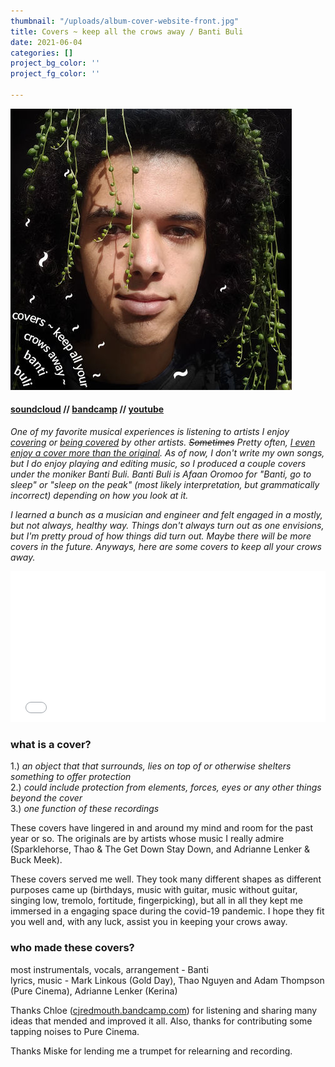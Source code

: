 ```yaml
---
thumbnail: "/uploads/album-cover-website-front.jpg"
title: Covers ~ keep all the crows away / Banti Buli
date: 2021-06-04
categories: []
project_bg_color: ''
project_fg_color: ''

---
```

![](/uploads/album-cover-website.jpg)

#### [soundcloud](https://soundcloud.com/bgheneti) // [bandcamp](https://bantibuli.bandcamp.com/) // [youtube](https://youtube.com/playlist?list=PLCLdaJ-xRai1OQu8OtmUIcO9L7oEZRAWq)

_One of my favorite musical experiences is listening to artists I enjoy_ [_covering_](https://weaves.bandcamp.com/track/drag-me-down-one-direction-cover) _or_ [_being covered_](https://www.youtube.com/watch?v=dtBK5oVUKTw) _by other artists. ~~Sometimes~~ Pretty often,_ [_I even enjoy a cover more than the original_](https://sldgmusc.bandcamp.com/track/pink-navel-graceland-paul-simon-coverr)_. As of now, I don't write my own songs, but I do enjoy playing and editing music, so I produced a couple covers under the moniker Banti Buli. Banti Buli is Afaan Oromoo for "Banti, go to sleep" or "sleep on the peak" (most likely interpretation, but grammatically incorrect) depending on how you look at it._ 

_I learned a bunch as a musician and engineer and felt engaged in a mostly, but not always, healthy way. Things don't always turn out as one envisions, but I'm pretty proud of how things did turn out. Maybe there will be more covers in the future. Anyways, here are some covers to keep all your crows away._

<iframe style="border: 0; width: 100%; height: 241px;" src="[https://bandcamp.com/EmbeddedPlayer/album=3803568248/size=large/bgcol=ffffff/linkcol=0687f5/artwork=none/transparent=true/](https://bandcamp.com/EmbeddedPlayer/album=3803568248/size=large/bgcol=ffffff/linkcol=0687f5/artwork=none/transparent=true/ "https://bandcamp.com/EmbeddedPlayer/album=3803568248/size=large/bgcol=ffffff/linkcol=0687f5/artwork=none/transparent=true/")" seamless><a href="[https://bantibuli.bandcamp.com/album/covers-keep-all-your-crows-away](https://bantibuli.bandcamp.com/album/covers-keep-all-your-crows-away "https://bantibuli.bandcamp.com/album/covers-keep-all-your-crows-away")">Covers \~ keep all your crows away by Banti Buli</a></iframe>

### **what is a** cover?

1\.) _an object that that surrounds, lies on top of or otherwise shelters something to offer protection_  
2\.) _could include protection from elements, forces, eyes or any other things beyond the cover_  
3\.) _one function of these recordings_

These covers have lingered in and around my mind and room for the past year or so. The originals are by artists whose music I really admire (Sparklehorse, Thao & The Get Down Stay Down, and Adrianne Lenker & Buck Meek).

These covers served me well. They took many different shapes as different purposes came up (birthdays, music with guitar, music without guitar, singing low, tremolo, fortitude, fingerpicking), but all in all they kept me immersed in a engaging space during the covid-19 pandemic. I hope they fit you well and, with any luck, assist you in keeping your crows away.

### who made these covers?

most instrumentals, vocals, arrangement - Banti  
lyrics, music - Mark Linkous (Gold Day), Thao Nguyen and Adam Thompson (Pure Cinema), Adrianne Lenker (Kerina)

Thanks Chloe ([cjredmouth.bandcamp.com](https://cjredmouth.bandcamp.com)) for listening and sharing many ideas that mended and improved it all. Also, thanks for contributing some tapping noises to Pure Cinema.

Thanks Miske for lending me a trumpet for relearning and recording.